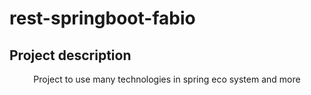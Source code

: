 # rest-springboot-fabio

## Project description
<p align="center">Project to use many technologies in spring eco system and more</p>
